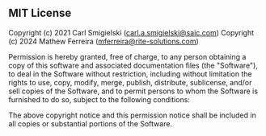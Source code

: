 ## MIT License

Copyright (c) 2021 Carl Smigielski (carl.a.smigielski@saic.com)
Copyright (c) 2024 Mathew Ferreira (mferreira@rite-solutions.com)

Permission is hereby granted, free of charge, to any person obtaining a copy
of this software and associated documentation files (the "Software"), to deal
in the Software without restriction, including without limitation the rights
to use, copy, modify, merge, publish, distribute, sublicense, and/or sell
copies of the Software, and to permit persons to whom the Software is
furnished to do so, subject to the following conditions:

The above copyright notice and this permission notice shall be included in all
copies or substantial portions of the Software.
